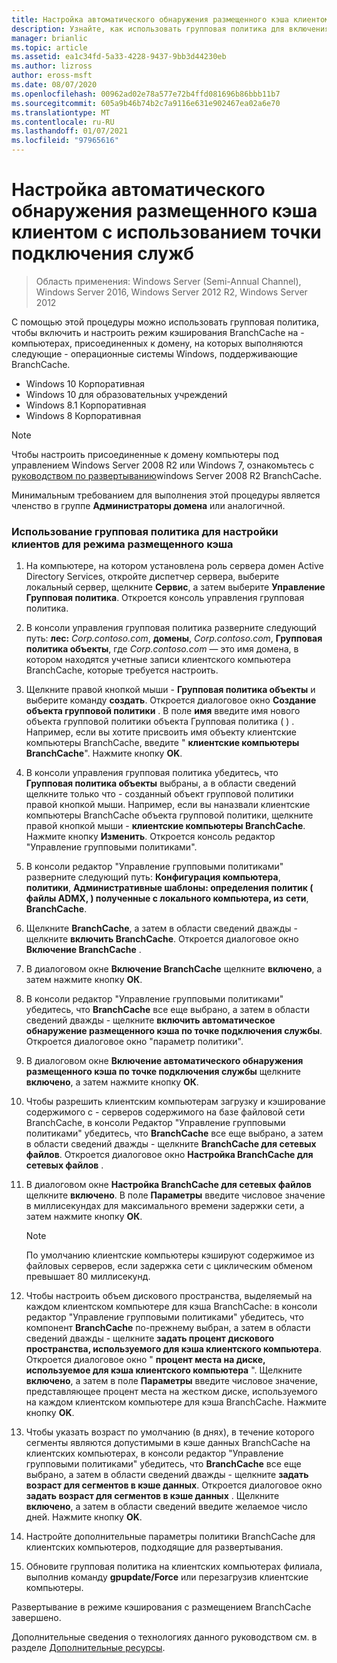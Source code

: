 ```yaml
---
title: Настройка автоматического обнаружения размещенного кэша клиентом с использованием точки подключения служб
description: Узнайте, как использовать групповая политика для включения и настройки режима кэширования службы BranchCache на компьютерах, присоединенных к домену, на которых выполняются следующие операционные системы Windows, поддерживающие BranchCache.
manager: brianlic
ms.topic: article
ms.assetid: ea1c34fd-5a33-4228-9437-9bb3d44230eb
ms.author: lizross
author: eross-msft
ms.date: 08/07/2020
ms.openlocfilehash: 00962ad02e78a577e72b4ffd081696b86bbb11b7
ms.sourcegitcommit: 605a9b46b74b2c7a9116e631e902467ea02a6e70
ms.translationtype: MT
ms.contentlocale: ru-RU
ms.lasthandoff: 01/07/2021
ms.locfileid: "97965616"
---
```

#  <a name="configure-client-automatic-hosted-cache-discovery-by-service-connection-point"></a>Настройка автоматического обнаружения размещенного кэша клиентом с использованием точки подключения служб

>Область применения: Windows Server (Semi-Annual Channel), Windows Server 2016, Windows Server 2012 R2, Windows Server 2012

С помощью этой процедуры можно использовать групповая политика, чтобы включить и настроить режим кэширования BranchCache на \- компьютерах, присоединенных к домену, на которых выполняются следующие \- операционные системы Windows, поддерживающие BranchCache.

- Windows 10 Корпоративная
- Windows 10 для образовательных учреждений
- Windows 8.1 Корпоративная
- Windows 8 Корпоративная

> [!NOTE]
> Чтобы настроить присоединенные к домену компьютеры под управлением Windows Server 2008 R2 или Windows 7, ознакомьтесь с [руководством по развертыванию](/previous-versions/windows/it-pro/windows-server-2008-R2-and-2008/ee649232(v=ws.10))windows Server 2008 R2 BranchCache.

Минимальным требованием для выполнения этой процедуры является членство в группе **Администраторы домена** или аналогичной.

### <a name="to-use-group-policy-to-configure-clients-for-hosted-cache-mode"></a>Использование групповая политика для настройки клиентов для режима размещенного кэша

1. На компьютере, на котором установлена роль сервера домен Active Directory Services, откройте диспетчер сервера, выберите локальный сервер, щелкните **Сервис**, а затем выберите **Управление Групповая политика**. Откроется консоль управления групповая политика.

2. В консоли управления групповая политика разверните следующий путь: **лес:** *Corp.contoso.com*, **домены**, *Corp.contoso.com*, **Групповая политика объекты**, где *Corp.contoso.com* — это имя домена, в котором находятся учетные записи клиентского компьютера BranchCache, которые требуется настроить.

3. Щелкните правой кнопкой мыши \- **Групповая политика объекты** и выберите команду **создать**. Откроется диалоговое окно **Создание объекта групповой политики** . В поле **имя** введите имя нового объекта групповой политики объекта Групповая политика \( \) . Например, если вы хотите присвоить имя объекту клиентские компьютеры BranchCache, введите " **клиентские компьютеры BranchCache**". Нажмите кнопку **OK**.

4. В консоли управления групповая политика убедитесь, что **Групповая политика объекты** выбраны, а в области сведений щелкните только что \- созданный объект групповой политики правой кнопкой мыши. Например, если вы наназвали клиентские компьютеры BranchCache объекта групповой политики, щелкните правой кнопкой мыши \- **клиентские компьютеры BranchCache**. Нажмите кнопку **Изменить**. Откроется консоль редактор "Управление групповыми политиками".

5. В консоли редактор "Управление групповыми политиками" разверните следующий путь: **Конфигурация компьютера**, **политики**, **Административные шаблоны: определения политик \( файлы ADMX, \) полученные с локального компьютера, из** **сети**, **BranchCache**.

6. Щелкните **BranchCache**, а затем в области сведений дважды \- щелкните **включить BranchCache**. Откроется диалоговое окно **Включение BranchCache** .

7.  В диалоговом окне **Включение BranchCache** щелкните **включено**, а затем нажмите кнопку **ОК**.

8. В консоли редактор "Управление групповыми политиками" убедитесь, что **BranchCache** все еще выбрано, а затем в области сведений дважды \- щелкните **включить автоматическое обнаружение размещенного кэша по точке подключения службы**. Откроется диалоговое окно "параметр политики".

9. В диалоговом окне **Включение автоматического обнаружения размещенного кэша по точке подключения службы** щелкните **включено**, а затем нажмите кнопку **ОК**.

10. Чтобы разрешить клиентским компьютерам загрузку и кэширование содержимого с \- серверов содержимого на базе файловой сети BranchCache, в консоли Редактор "Управление групповыми политиками" убедитесь, что **BranchCache** все еще выбрано, а затем в области сведений дважды \- щелкните **BranchCache для сетевых файлов**. Откроется диалоговое окно **Настройка BranchCache для сетевых файлов** .
11. В диалоговом окне **Настройка BranchCache для сетевых файлов** щелкните **включено**. В поле **Параметры** введите числовое значение в миллисекундах для максимального времени задержки сети, а затем нажмите кнопку **ОК**.

    > [!NOTE]
    > По умолчанию клиентские компьютеры кэшируют содержимое из файловых серверов, если задержка сети с циклическим обменом превышает 80 миллисекунд.

12. Чтобы настроить объем дискового пространства, выделяемый на каждом клиентском компьютере для кэша BranchCache: в консоли редактор "Управление групповыми политиками" убедитесь, что компонент **BranchCache** по-прежнему выбран, а затем в области сведений дважды \- щелкните **задать процент дискового пространства, используемого для кэша клиентского компьютера**. Откроется диалоговое окно " **процент места на диске, используемое для кэша клиентского компьютера** ". Щелкните **включено**, а затем в поле **Параметры** введите числовое значение, представляющее процент места на жестком диске, используемого на каждом клиентском компьютере для кэша BranchCache. Нажмите кнопку **OK**.

13. Чтобы указать возраст по умолчанию (в днях), в течение которого сегменты являются допустимыми в кэше данных BranchCache на клиентских компьютерах, в консоли редактор "Управление групповыми политиками" убедитесь, что **BranchCache** все еще выбрано, а затем в области сведений дважды \- щелкните **задать возраст для сегментов в кэше данных**. Откроется диалоговое окно **задать возраст для сегментов в кэше данных** . Щелкните **включено**, а затем в области сведений введите желаемое число дней. Нажмите кнопку **OK**.

14. Настройте дополнительные параметры политики BranchCache для клиентских компьютеров, подходящие для развертывания.

15. Обновите групповая политика на клиентских компьютерах филиала, выполнив команду **gpupdate/Force** или перезагрузив клиентские компьютеры.

Развертывание в режиме кэширования с размещением BranchCache завершено.

Дополнительные сведения о технологиях данного руководством см. в разделе [Дополнительные ресурсы](11-Bc-Hcm-additional-resources.md).